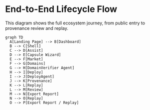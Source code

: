 # End-to-End Lifecycle Flow

This diagram shows the full ecosystem journey, from public entry to provenance review and replay.

```mermaid
graph TD
  A[Landing Page] --> B[Dashboard]
  B --> C[Shell]
  C --> D[Assist]
  D --> E[Capsule Wizard]
  E --> F[Market]
  F --> G[Domains]
  G --> H[DomainVerifier Agent]
  H --> I[Deploy]
  I --> J[DeployAgent]
  J --> K[Provenance]
  K --> L[Replay]
  L --> M[Review]
  M --> N[Export Report]
  N --> O[Replay]
  O --> P[Export Report / Replay]
```
